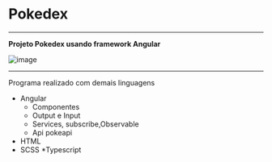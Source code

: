 # Pokedex
---
**Projeto Pokedex usando framework Angular**

![image](https://github.com/PedroHenrique1s/Pokedex/assets/122485446/246618b8-8ab6-420a-b970-60573493dfb8)

---

Programa realizado com demais linguagens 

* Angular
   - Componentes
   - Output e Input
   - Services, subscribe,Observable
   - Api pokeapi
* HTML
* SCSS
*Typescript

